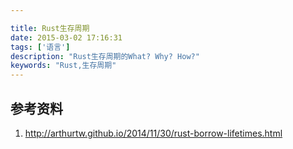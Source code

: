 ```yaml
---

title: Rust生存周期
date: 2015-03-02 17:16:31
tags: ['语言']
description: "Rust生存周期的What? Why? How?"
keywords: "Rust,生存周期"
---
```



## 参考资料

1. http://arthurtw.github.io/2014/11/30/rust-borrow-lifetimes.html